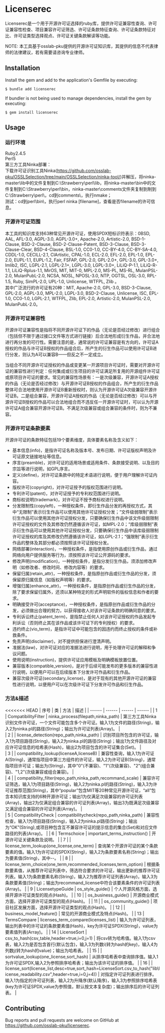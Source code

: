 # Licenserec

Licenserec是一个用于开源许可证选择的ruby库，提供许可证兼容性查询、许可证兼容性检查、项目兼容许可证筛选、许可证条款特征查询、许可证条款特征对比、许可证类型选择观点、许可证关键条款解读等功能。

NOTE: 本工具基于osslab-pku提供的开源许可证知识库，其提供的信息不代表律师的法律建议，若有需要请咨询专业律师。

## Installation

Install the gem and add to the application's Gemfile by executing:

    $ bundle add licenserec

If bundler is not being used to manage dependencies, install the gem by executing:

    $ gem install licenserec

## Usage
### 运行环境
Ruby2.4.5   
Perl5   
第三方工具Ninka部署：   
下载许可证识别工具Ninka(https://github.com/osslab-pku/OSSLSelection/tree/main/OSSLSelection/ninka-tool/)并解压，将ninka-master\lib中的文件复制到C:\Strawberry\perl\lib，将ninka-master\bin中的文件复制到C:\Strawberry\perl\bin，ninka-master\comments文件夹复制到制到C:\Strawberry\perl\，cd到comments\，执行nmake；   
测试：cd到perl\bin\，执行perl ninka [filename]，查看是否filename的许可信息。

### 开源许可证范围
本工具的知识库支持63种常见开源许可证，使用SPDX短标识符表示：0BSD, AAL, AFL-3.0, AGPL-3.0, AGPL-3.0+, Apache-2.0, Artistic-2.0, BSD-1-Clause, BSD-2-Clause, BSD-2-Clause-Patent, BSD-3-Clause, BSD-3-Clause-Clear, BSD-4-Clause, BSL-1.0, CC0-1.0, CC-BY-4.0, CC-BY-SA-4.0, CDDL-1.0, CECILL-2.1, ClArtistic, CPAL-1.0, ECL-2.0, EFL-2.0, EPL-1.0, EPL-2.0, EUPL-1.1, EUPL-1.2, Fair, FSFAP, GPL-2.0, GPL-2.0+, GPL-3.0, GPL-3.0+, Imlib2, ISC, LGPL-2.1, LGPL-2.1+, LGPL-3.0, LGPL-3.0+, LiLiQ-P-1.1, LiLiQ-R-1.1, LiLiQ-Rplus-1.1, MirOS, MIT, MIT-0, MPL-2.0, MS-PL, MS-RL, MulanPSL-2.0, MulanPubL-2.0, NCSA, NOSL, NPOSL-3.0, NTP, OGTSL, OSL-3.0, RPL-1.5, Ruby, SimPL-2.0, UPL-1.0, Unlicense, WTFPL, Zlib
。  
其中广泛流行的许可证有20种：MIT, Apache-2.0, GPL-3.0, BSD-3-Clause, GPL-2.0, AGPL-3.0, MPL-2.0, LGPL-3.0, BSD-2-Clause, Unlicense, ISC, EPL-1.0, CC0-1.0, LGPL-2.1, WTFPL, Zlib, EPL-2.0, Artistic-2.0, MulanPSL-2.0, MulanPubL-2.0。  

### 开源许可证兼容性
开源许可证兼容性是指将不同开源许可证下的作品（无论是否经过修改）进行组合（包括但不限于通过接口文件等方式进行链接）后合法地形成衍生作品，并合法地进行再分发的可行性。需要注意的是，通常说的许可证兼容是有方向的，许可证A授权的作品与许可证B授权的作品组合后，所产生的衍生作品可以使用许可证B进行分发，则认为A可以兼容B——但反之不一定成立。

当组合不同开源许可证授权的作品或变更某一开源项目许可证时，需要对开源许可证的兼容性进行判定：任何集成或衍生项目的许可证满足所复用的开源组件许可证或原项目许可证的要求。常见的兼容性场景有：一是次级兼容，开源许可证A授权的作品（无论是否经过修改）与开源许可证B授权的作品组合，所产生的衍生作品整体可合法地使用开源许可证B重新授权时，则认为开源许可证A次级兼容开源许可证B。二是组合兼容，开源许可证A授权的作品（无论是否经过修改）可以与开源许可证B授权的作品可以合法地组合而不违反任一开源许可证时，可以认为开源许可证A组合兼容开源许可证B。不满足次级兼容或组合兼容的条件时，则为不兼容。

### 开源许可证条款要素
开源许可证的条款特征包括19个要素维度，具体要素名称及含义如下：  
- 基本信息(info)，是指许可证名称及版本号、发布日期、许可证版权声明及许可证原文链接地址等信息。  
- 序言(preamble)，对许可证的适用场景或适用条件、条款接受说明、以及目的宗旨等进行说明，如GPL序言。  
- 定义(define)，对许可证条款中的特定术语进行说明，便于用户理解许可证内容。    
- 版权许可(copyright)，对许可证授予的版权范围进行说明。   
- 专利许可(patent)，对许可证授予的专利权范围进行说明。   
- 商标权说明(trademark)，对许可证不授予商标权进行说明。   
- 分发限制性(copyleft)，一种授权条件，即衍生作品分发的再授权方式，其中“无限制”表示衍生作品可以使用其他许可证授权分发；“文件级弱限制”表示衍生作品可以使用其他许可证授权分发，只要确保衍生作品中该文件级弱限制许可证授权的文件及其修改仍然遵循该许可证，如MPL-2.0；“库级弱限制”表示衍生作品可以使用其他许可证授权分发，只要确保衍生作品中该库级弱限制许可证授权的库及其修改仍然遵循该许可证，如LGPL-2.1；“强限制”表示衍生作品的整体及其部分都必须按照该许可证授权分发。   
- 网络部署(interaction)，一种授权条件，是指使用原创作品或衍生作品，通过网络向用户提供服务等行为，须按照该许可证公开源码的要求。   
- 修改声明(modification)，一种授权条件，是指分发衍生作品，须添加修改声明（如修改者、修改时间、修改内容等）的要求。   
- 保留归属(retain_attr)，一种授权条件，是指原创作品或衍生作品的分发，须保留原归属信息（如版权声明等）的要求。   
- 增强归属(enhance_attr)，一种授权条件，是指原创作品或衍生作品的分发，除了要求保留归属外，还须以某种特定的形式声明软件的版权信息和作者的要求。   
- 明确接受许可(acceptance)，一种授权条件，是指原创作品或衍生作品的分发，必须做出合理的努力，以获得接收人对该许可证条款的明确同意的要求。   
- 专利诉讼终止(patent_term)，是指禁止任何人对该许可证授权的作品发起专利诉讼（否则终止其在该作品或该许可证下的专利授权）的要求。   
- 违约终止(vio_term)，是指许可证中可能包含的因违约而终止授权的条件或补救条件。   
- 免责声明(disclaimer)，对不提供担保进行澄清声明。   
- 准据法(law)，对许可证对应的准据法进行说明，用于处理许可证的解释和争议问题。   
- 使用说明(instruction)，提供许可证应用模板及明确模板放置位置。   
- 兼容版本(compatible_version)，是对于后续可能发布的更多版本的兼容性进行说明，以便用户可以在后续版本下分发许可作品和衍生作品。   
- 兼容次级许可证(secondary_license)，是对于现有的其他开源许可证的兼容性进行说明，以便用户可以在次级许可证下分发许可作品和衍生作品。   

### 方法&描述

<<<<<<< HEAD
| 序号 | 类 | 方法 | 描述 |
| ------ | ------ | ------ | ------ |
| 1 | CompatibilityFilter | ninka_process(filepath,ninka_path) | 第三方工具Ninka识别文件许可证，一个文件可能包含多个许可证。输入1为文件的路径(String)，输入2为ninka.pl的路径(String)；输出为许可证列表(Array)。 |  
| 2 |   | license_detection(repo_path,ninka_path) | 识别项目所包含的许可证，输入1为项目路径(String)，输入2为ninka.pl的路径(String)；输出1为文件路径及对应许可证信息的哈希表(Hash)，输出2为项目包含的许可证集合(Set)。  |  
| 3 |   | compatibility_lookup(licenseA,licenseB) | 兼容性查询，输入1为许可证A(String)，通常指项目中第三方组件的许可证，输入2为许可证B(String)，通常指项目许可证；输出为(String)，其中"0"(不兼容)、"1"(次级兼容)、"2"(组合兼容)、"1,2"(次级兼容或组合兼容)。 |   
| 4 |   | compatibility_filter(repo_path,ninka_path,recommand_scale) | 兼容许可证筛选，输入1为项目路径(String)，输入2为ninka.pl的路径(String)，输入3为许可证推荐范围(String)，其中“popular”包含MIT等20种常见开源许可证，“all”包含本知识库支持的6种开源许可证；输出1为仅满足次级兼容的许可证列表(Array)，输出2为仅满足组合兼容的许可证列表(Array)，输出3为既满足次级兼容又满足组合兼容的许可证列表(Array)。 |   
| 5 | CompatibilityCheck | compatibilitycheck(repo_path,ninka_path) | 兼容性检查，输入1为项目路径(String)，输入2为ninka.pl路径(String)；输出为“OK”(String),或项目种包含互不兼容许可证的提示信息的集合(Set)和对应文件路径的列表(Array)。 |
| 6 | Termschoice | important_terms_instruction() | 开源许可证关键条款及说明。 |
| 7 |   | license_term_lookup(one_license,one_term) | 查询某个开源许可证的某个条款要素的值。输入1为许可证的SPDX(String)，输入2为条款要素名称(String)；输出为要素值(String)，其中--。 |
| 8 |   | license_term_choice(one_term,recommended_licenses,term_option) | 根据条款要素值，从推荐许可证列表中，筛选符合要求的许可证，输出更新的推荐许可证列表。输入1为条款要素名称(String)，输入2为推荐许可证列表(Array)，输入3为条款要素值(String)；输出为recommand_license中符合该要素条件的许可证列表(Array)。 |
| 9 | LicensetypeGuide | os_style_guide() | 个人开源风格方面，选择开源许可证类型的观点(Hash)。 |
| 10 |   | os_business_guide() | 开源商业模式方面，选择开源许可证类型的观点(Hash)。 |
| 11 |   | os_community_guide() | 项目社区发展方面，选择开源许可证类型的观点(Hash)。 |
| 12 |   | business_model_feature() | 常见的开源商业模式及特点(Hash)。 |
| 13 | TermsCompare | licenses_term_compare(licenses_list) | 输入为许可证列表，输出列表中的许可证的条款要素值(Hash)，key为许可证SPDX(String)，value为要素值列表(Array)。 |
| 14 | LicenseSort | csv_to_hash(csv_table,header=true,i=0,j=1) | 将csv转为哈希值。输入1为csv表，输入2为是否包含首行(默认包含)，输入3为列数i(转为hash的key)，输入4为列数j(转为hash的value)；输出为哈希表。 |
| 15 |   | sortvalue_lookup(one_license,sort_hash) | 从排序哈希表中查询排序值。输入1为许可证SPDX,输入2为参照排序哈希表；输出为该许可证的排序值。 |
| 16 |   | license_sort(license_list,desc=true,sort_hash=LicenseSort.csv_to_hash("lib\\license_readability.csv",header=true,i=0,j=4)) | 对指定许可证列表进行排序。输入1为指定的许可证列表，输入2为升降序(默认降序)，输入3为参照排序哈希表(key为许可证SPDX,value为参照值，默认按文本复杂度)；输出排序后的许可证列表。 |



## Contributing

Bug reports and pull requests are welcome on GitHub at https://github.com/osslab-pku/licenserec.
